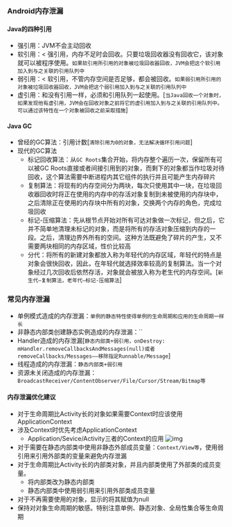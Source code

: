 ### Android内存泄漏
#### Java的四种引用
+ 强引用：JVM不会主动回收
+ 软引用：< 强引用，内存不足时会回收。只要垃圾回收器没有回收它，该对象就可以被程序使用。`如果软引用所引用的对象被垃圾回收器回收，JVM会把这个软引用加入到与之关联的引用队列中`
+ 弱引用：< 软引用，不管内存空间是否足够，都会被回收。`如果弱引用所引用的对象被垃圾回收器回收，JVM会把这个弱引用加入到与之关联的引用队列中`
+ 虚引用：和没有引用一样，必须和引用队列一起使用。[`当Java回收一个对象时，如果发现他有虚引用，JVM会在回收对象之前将它的虚引用加入到与之关联的引用队列中。可以通过该特性在一个对象被回收之前采取措施`]

#### Java GC
+ 曾经的GC算法：引用计数[`清除引用为0的对象，无法解决循环引用问题`]
+ 现代的GC算法
	+ 标记回收算法：从`GC Roots`集合开始，将内存整个遍历一次，保留所有可以被GC Roots直接或者间接引用到的对象，而剩下的对象都当作垃圾对待回收，这个算法需要中断进程内其它组件的执行并且可能产生内存碎片
	+ 复制算法：将现有的内存空间分为两块，每次只使用其中一块，在垃圾回收器回收时将正在使用的内存中的存活对象复制到未被使用的内存块中，之后清除正在使用的内存块中所有的对象，交换两个内存的角色，完成垃圾回收
	+ 标记-压缩算法：先从根节点开始对所有可达对象做一次标记，但之后，它并不简单地清理未标记的对象，而是将所有的存活对象压缩到内存的一段。之后，清理边界外所有的空间。这种方法既避免了碎片的产生，又不需要两块相同的内存区域，性价比较高
	+ 分代：将所有的新建对象都放入称为年轻代的内存区域，年轻代的特点是对象会很快回收，因此，在年轻代就选择效率较高的复制算法。当一个对象经过几次回收后依然存活，对象就会被放入称为老生代的内存空间。[`新生代—复制算法，老年代—标记-压缩算法`]

	
### 常见内存泄漏
+ 单例模式造成的内存泄漏：`单例的静态特性使得单例的生命周期和应用的生命周期一样长`
+ 非静态内部类创建静态实例造成的内存泄漏：``
+ Handler造成的内存泄漏[`静态内部类+弱引用，onDestroy: mHandler.removeCallbacksAndMessages(null)或者removeCallbacks/Messages——移除指定Runnable/Message`]
+ 线程造成的内存泄漏：`静态内部类+弱引用`
+ 资源未关闭造成的内存泄漏：`BroadcastReceiver/ContentObserver/File/Cursor/Stream/Bitmap等`

#### 内存泄漏优化建议
+ 对于生命周期比Activity长的对象如果需要Context时应该使用ApplicationContext
+ 涉及Context时优先考虑ApplicationContext
	+ Application/Sevice/Activity三者的Context的应用
	![img](./images/context_category.png)
+ 对于需要在静态内部类中使用非静态外部成员变量：`Context/View等`，使用弱引用来引用外部类的变量来避免内存泄漏
+ 对于生命周期比Activity长的内部类对象，并且内部类使用了外部类的成员变量。
	+ 将内部类改为静态内部类
	+ 静态内部类中使用弱引用来引用外部类成员变量
+ 对于不再需要使用的对象，显示的将其赋值为null
+ 保持对对象生命周期的敏感。特别注意单例、静态对象、全局性集合等生命周期 
